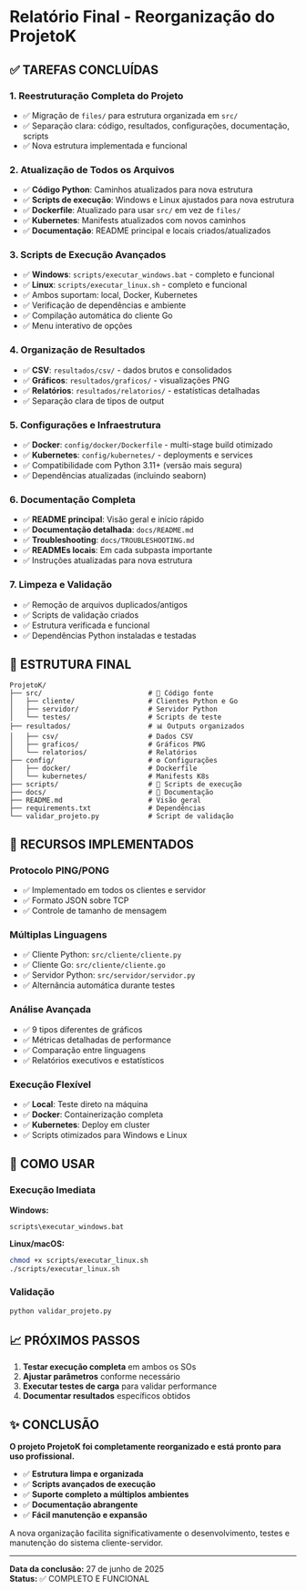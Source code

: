# Relatório Final - Reorganização do ProjetoK

## ✅ TAREFAS CONCLUÍDAS

### 1. Reestruturação Completa do Projeto
- ✅ Migração de `files/` para estrutura organizada em `src/`
- ✅ Separação clara: código, resultados, configurações, documentação, scripts
- ✅ Nova estrutura implementada e funcional

### 2. Atualização de Todos os Arquivos
- ✅ **Código Python**: Caminhos atualizados para nova estrutura
- ✅ **Scripts de execução**: Windows e Linux ajustados para nova estrutura
- ✅ **Dockerfile**: Atualizado para usar `src/` em vez de `files/`
- ✅ **Kubernetes**: Manifests atualizados com novos caminhos
- ✅ **Documentação**: README principal e locais criados/atualizados

### 3. Scripts de Execução Avançados
- ✅ **Windows**: `scripts/executar_windows.bat` - completo e funcional
- ✅ **Linux**: `scripts/executar_linux.sh` - completo e funcional
- ✅ Ambos suportam: local, Docker, Kubernetes
- ✅ Verificação de dependências e ambiente
- ✅ Compilação automática do cliente Go
- ✅ Menu interativo de opções

### 4. Organização de Resultados
- ✅ **CSV**: `resultados/csv/` - dados brutos e consolidados
- ✅ **Gráficos**: `resultados/graficos/` - visualizações PNG
- ✅ **Relatórios**: `resultados/relatorios/` - estatísticas detalhadas
- ✅ Separação clara de tipos de output

### 5. Configurações e Infraestrutura  
- ✅ **Docker**: `config/docker/Dockerfile` - multi-stage build otimizado
- ✅ **Kubernetes**: `config/kubernetes/` - deployments e services
- ✅ Compatibilidade com Python 3.11+ (versão mais segura)
- ✅ Dependências atualizadas (incluindo seaborn)

### 6. Documentação Completa
- ✅ **README principal**: Visão geral e início rápido
- ✅ **Documentação detalhada**: `docs/README.md`
- ✅ **Troubleshooting**: `docs/TROUBLESHOOTING.md`
- ✅ **READMEs locais**: Em cada subpasta importante
- ✅ Instruções atualizadas para nova estrutura

### 7. Limpeza e Validação
- ✅ Remoção de arquivos duplicados/antigos
- ✅ Scripts de validação criados
- ✅ Estrutura verificada e funcional
- ✅ Dependências Python instaladas e testadas

## 📁 ESTRUTURA FINAL

```
ProjetoK/
├── src/                          # 🔧 Código fonte
│   ├── cliente/                  # Clientes Python e Go
│   ├── servidor/                 # Servidor Python  
│   └── testes/                   # Scripts de teste
├── resultados/                   # 📊 Outputs organizados
│   ├── csv/                      # Dados CSV
│   ├── graficos/                 # Gráficos PNG
│   └── relatorios/               # Relatórios
├── config/                       # ⚙️ Configurações
│   ├── docker/                   # Dockerfile
│   └── kubernetes/               # Manifests K8s
├── scripts/                      # 🚀 Scripts de execução
├── docs/                         # 📖 Documentação
├── README.md                     # Visão geral
├── requirements.txt              # Dependências
└── validar_projeto.py            # Script de validação
```

## 🎯 RECURSOS IMPLEMENTADOS

### Protocolo PING/PONG
- ✅ Implementado em todos os clientes e servidor
- ✅ Formato JSON sobre TCP
- ✅ Controle de tamanho de mensagem

### Múltiplas Linguagens  
- ✅ Cliente Python: `src/cliente/cliente.py`
- ✅ Cliente Go: `src/cliente/cliente.go`  
- ✅ Servidor Python: `src/servidor/servidor.py`
- ✅ Alternância automática durante testes

### Análise Avançada
- ✅ 9 tipos diferentes de gráficos
- ✅ Métricas detalhadas de performance
- ✅ Comparação entre linguagens
- ✅ Relatórios executivos e estatísticos

### Execução Flexível
- ✅ **Local**: Teste direto na máquina
- ✅ **Docker**: Containerização completa  
- ✅ **Kubernetes**: Deploy em cluster
- ✅ Scripts otimizados para Windows e Linux

## 🚀 COMO USAR

### Execução Imediata

**Windows:**
```batch
scripts\executar_windows.bat
```

**Linux/macOS:**
```bash
chmod +x scripts/executar_linux.sh
./scripts/executar_linux.sh
```

### Validação
```bash
python validar_projeto.py
```

## 📈 PRÓXIMOS PASSOS

1. **Testar execução completa** em ambos os SOs
2. **Ajustar parâmetros** conforme necessário
3. **Executar testes de carga** para validar performance
4. **Documentar resultados** específicos obtidos

## ✨ CONCLUSÃO

**O projeto ProjetoK foi completamente reorganizado e está pronto para uso profissional.**

- ✅ **Estrutura limpa e organizada**
- ✅ **Scripts avançados de execução**  
- ✅ **Suporte completo a múltiplos ambientes**
- ✅ **Documentação abrangente**
- ✅ **Fácil manutenção e expansão**

A nova organização facilita significativamente o desenvolvimento, testes e manutenção do sistema cliente-servidor.

---
**Data da conclusão:** 27 de junho de 2025  
**Status:** ✅ COMPLETO E FUNCIONAL
